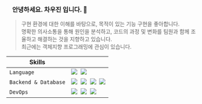 
### &nbsp;&nbsp;&nbsp; 안녕하세요. 차우진 입니다. 👋
> 구현 환경에 대한 이해를 바탕으로, 목적이 있는 기능 구현을 좋아합니다.<br>
명확한 의사소통을 통해 원인을 분석하고, 코드의 과정 및 변화를 팀원과 함께 조율하고 해결하는 것을 지향하고 있습니다.<br>
최근에는 객체지향 프로그래밍에 관심이 있습니다.


| <b>Skills</b>    |                                         |
| ------------ | -------------------------------------------------- |
| `Language` | <img src="https://img.shields.io/badge/JavaScript-F7DF1E?style=for-the-badge&logo=JavaScript&logoColor=white"> &nbsp;<img src="https://img.shields.io/badge/TypeScript-3178C6?style=for-the-badge&logo=TypeScript&logoColor=white">                  |
| `Backend & Database`   | <img src="https://img.shields.io/badge/Node.js-339933?style=for-the-badge&logo=Node.js&logoColor=white">&nbsp; <img src="https://img.shields.io/badge/Express.js-E2E2E2?style=for-the-badge&logo=Express.js&logoColor=white">&nbsp; <img src="https://img.shields.io/badge/NestJS-E0234E?style=for-the-badge&logo=NestJS&logoColor=white">&nbsp;  <img src="https://img.shields.io/badge/MySQL-4479A1?style=for-the-badge&logo=MySQL&logoColor=white"> |
| `DevOps`   | <img src="https://img.shields.io/badge/Docker-2496ED?style=for-the-badge&logo=Docker&logoColor=white">&nbsp; <img src="https://img.shields.io/badge/Amazon EC2-232F3E?style=for-the-badge&logo=Amazon EC2&logoColor=FF6C37">&nbsp; <img src="https://img.shields.io/badge/ubuntu-E95420?style=for-the-badge&logo=ubuntu&logoColor=white">


